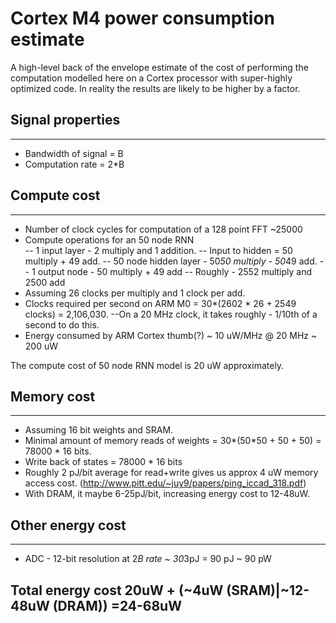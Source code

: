 # Cortex M4 power consumption estimate

A high-level back of the envelope estimate of the cost of performing the computation modelled here on a Cortex processor with super-highly optimized code. In reality the results are likely to be higher by a factor.

## Signal properties
---
- Bandwidth of signal = B
- Computation rate = 2*B

## Compute cost
---
- Number of clock cycles for computation of a 128 point FFT ~25000
- Compute operations for an 50 node RNN  
-- 1 input layer - 2 multiply and 1 addition.
-- Input to hidden = 50 multiply + 49 add.
-- 50 node hidden layer - 50*50 multiply - 50*49 add.
-- 1 output node - 50 multiply + 49 add
-- Roughly - 2552 multiply and 2500 add
- Assuming 26 clocks per multiply and 1 clock per add.
- Clocks required per second on ARM M0 = 30*(2602 * 26 + 2549 clocks) = 2,106,030.
--On a 20 MHz clock, it takes roughly - 1/10th of a second to do this.
- Energy consumed by ARM Cortex thumb(?) ~ 10 uW/MHz @ 20 MHz ~ 200 uW

The compute cost of 50 node RNN model is 20 uW approximately.

## Memory cost
---
- Assuming 16 bit weights and SRAM.
- Minimal amount of memory reads of weights = 30*(50*50 + 50 + 50) = 78000 * 16 bits.
- Write back of states = 78000 * 16 bits
- Roughly 2 pJ/bit average for read+write gives us approx 4 uW memory access cost.
(http://www.pitt.edu/~juy9/papers/ping_iccad_318.pdf)
- With DRAM, it maybe 6-25pJ/bit, increasing energy cost to 12-48uW.

## Other energy cost
---
- ADC - 12-bit resolution at 2*B rate ~ 30*3pJ = 90 pJ ~ 90 pW

## Total energy cost 20uW + (~4uW (SRAM)|~12-48uW (DRAM)) =24-68uW
